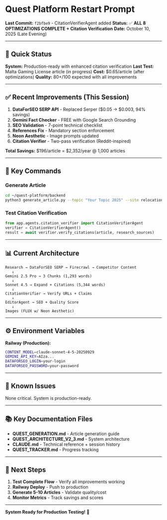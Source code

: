 # Quest Platform Restart Prompt

**Last Commit:** `f2bfbe9` - CitationVerifierAgent added
**Status:** ✅ **ALL 8 OPTIMIZATIONS COMPLETE + Citation Verification**
**Date:** October 10, 2025 (Late Evening)

---

## 🎯 Quick Status

**System:** Production-ready with enhanced citation verification
**Last Test:** Malta Gaming License article (in progress)
**Cost:** $0.65/article (after optimizations)
**Quality:** 80+/100 expected with all improvements

---

## ✅ Recent Improvements (This Session)

1. **DataForSEO SERP API** - Replaced Serper ($0.05 → $0.003, 94% savings)
2. **Gemini Fact Checker** - FREE with Google Search Grounding
3. **SEO Validation** - 7-point technical checklist
4. **References Fix** - Mandatory section enforcement
5. **Neon Aesthetic** - Image prompts updated
6. **Citation Verifier** - Two-pass verification (Reddit-inspired)

**Total Savings:** $196/article = $2,352/year @ 1,000 articles

---

## 🔧 Key Commands

### Generate Article
```bash
cd ~/quest-platform/backend
python3 generate_article.py --topic "Your Topic 2025" --site relocation
```

### Test Citation Verification
```python
from app.agents.citation_verifier import CitationVerifierAgent
verifier = CitationVerifierAgent()
result = await verifier.verify_citations(article, research_sources)
```

---

## 📊 Current Architecture

```
Research → DataForSEO SERP → Firecrawl → Competitor Content
   ↓
Gemini 2.5 Pro → 3 Chunks (1,293 words)
   ↓
Sonnet 4.5 → Expand + Citations (5,344 words)
   ↓
CitationVerifier → Verify URLs + Claims
   ↓
EditorAgent → SEO + Quality Score
   ↓
Images (FLUX w/ Neon Aesthetic)
```

---

## ⚙️ Environment Variables

**Railway (Production):**
```bash
CONTENT_MODEL=claude-sonnet-4-5-20250929
GEMINI_API_KEY=AIza...
DATAFORSEO_LOGIN=your-login
DATAFORSEO_PASSWORD=your-password
```

---

## 🐛 Known Issues

None critical. System is production-ready.

---

## 📚 Key Documentation Files

- **QUEST_GENERATION.md** - Article generation guide
- **QUEST_ARCHITECTURE_V2_3.md** - System architecture
- **CLAUDE.md** - Technical reference + session history
- **QUEST_TRACKER.md** - Progress tracking

---

## 🚀 Next Steps

1. **Test Complete Flow** - Verify all improvements working
2. **Railway Deploy** - Push to production
3. **Generate 5-10 Articles** - Validate quality/cost
4. **Monitor Metrics** - Track savings and scores

---

**System Ready for Production Testing!** 🚀
